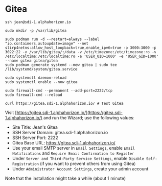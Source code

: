 # Gitea

```shell
ssh jean@sdi-1.alphahorizon.io

sudo mkdir -p /var/lib/gitea

sudo podman run -d --restart=always --label "io.containers.autoupdate=image" --net slirp4netns:allow_host_loopback=true,enable_ipv6=true -p 3000:3000 -p 3022:22 -v /var/lib/gitea/:/data -v /etc/timezone:/etc/timezone:ro -v /etc/localtime:/etc/localtime:ro -e 'USER_UID=1000' -e 'USER_GID=1000' --name gitea gitea/gitea
sudo podman generate systemd --new gitea | sudo tee /lib/systemd/system/gitea.service

sudo systemctl daemon-reload
sudo systemctl enable --now gitea

sudo firewall-cmd --permanent --add-port=2222/tcp
sudo firewall-cmd --reload

curl https://gitea.sdi-1.alphahorizon.io/ # Test Gitea
```

Visit [https://gitea.sdi-1.alphahorizon.io/](https://gitea.sdi-1.alphahorizon.io/) and run the Wizard; use the following values:

- Site Title: Jean's Gitea
- SSH Server Domain: gitea.sdi-1.alphahorizon.io
- SSH Server Port: 2222
- Gitea Base URL: https://gitea.sdi-1.alphahorizon.io/
- Use your email SMTP server in `Email Settings`, enable `Email Notifications` and `Require Email Confirmation to Register`
- Under `Server and Third-Party Service Settings`, enable `Disable Self-Registration` (if you want to prevent others from using Gitea)
- Under `Administrator Account Settings`, create your admin account

Note that the installation might take a while (about 1 minute)
